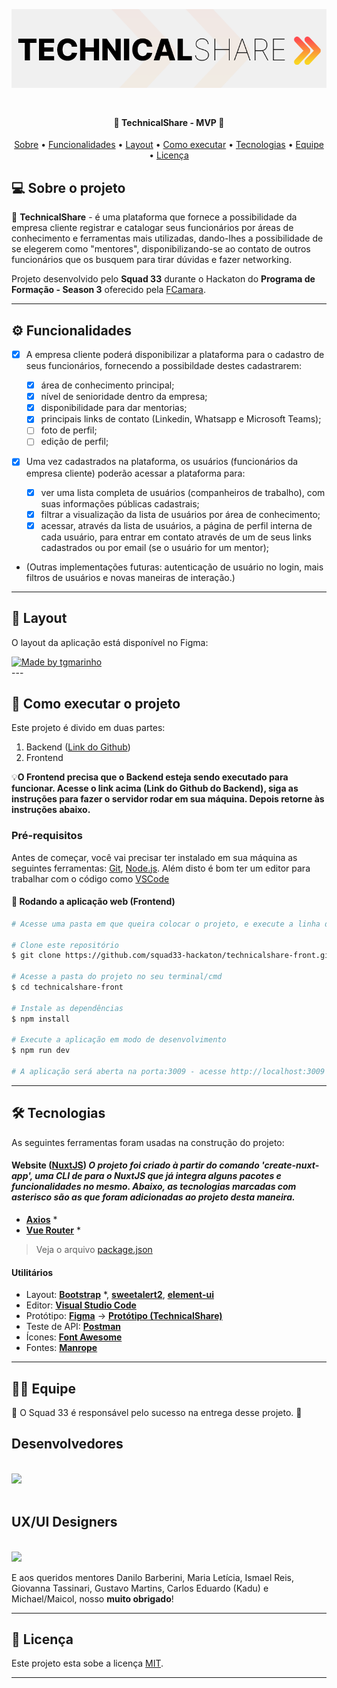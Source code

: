 
<h1 align="center">
    <img alt="TechnicalShare" title="#TechnicalShare" src="./assets/technicalshare-banner.png" style="min-width: 420px; margin: 20px 0"/>
</h1>

<h4 align="center"> 
	🍊 TechnicalShare - MVP 🍊
</h4>

<p align="center">
 <a href="#-sobre-o-projeto">Sobre</a> •
 <a href="#-funcionalidades">Funcionalidades</a> •
 <a href="#-layout">Layout</a> • 
 <a href="#-como-executar-o-projeto">Como executar</a> • 
 <a href="#-tecnologias">Tecnologias</a> • 
 <a href="#-equipe">Equipe</a> • 
 <a href="#user-content--licença">Licença</a>
</p>

## 💻 Sobre o projeto

🍊 **TechnicalShare** - é uma plataforma que fornece a possibilidade da empresa cliente registrar e catalogar seus funcionários por áreas de conhecimento e ferramentas mais utilizadas, dando-lhes a possibilidade de se elegerem como "mentores", disponibilizando-se ao contato de outros funcionários que os busquem para tirar dúvidas e fazer networking.

Projeto desenvolvido pelo **Squad 33** durante o Hackaton do **Programa de Formação - Season 3** oferecido pela [FCamara](https://digital.fcamara.com.br/programadeformacao#).

---

## ⚙️ Funcionalidades

- [x] A empresa cliente poderá disponibilizar a plataforma para o cadastro de seus funcionários, fornecendo a possibildade destes cadastrarem:

  - [x] área de conhecimento principal;
  - [x] nível de senioridade dentro da empresa;
  - [x] disponibilidade para dar mentorias;
  - [x] principais links de contato (Linkedin, Whatsapp e Microsoft Teams);
  - [ ] foto de perfil;
  - [ ] edição de perfil;

- [x] Uma vez cadastrados na plataforma, os usuários (funcionários da empresa cliente) poderão acessar a plataforma para:
  - [x] ver uma lista completa de usuários (companheiros de trabalho), com suas informações públicas cadastrais;
  - [x] filtrar a visualização da lista de usuários por área de conhecimento;
  - [x] acessar, através da lista de usuários, a página de perfil interna de cada usuário, para entrar em contato através de um de seus links cadastrados ou por email (se o usuário for um mentor);

* (Outras implementações futuras: autenticação de usuário no login, mais filtros de usuários e novas maneiras de interação.)
---

## 🎨 Layout

O layout da aplicação está disponível no Figma:

<a href="https://www.figma.com/proto/KrEuJnV7qzR88PpdSF6lzp/Entregaveis-Fcamara?node-id=4%3A2833&scaling=min-zoom&page-id=0%3A1&starting-point-node-id=4%3A2833">
  <img alt="Made by tgmarinho" src="https://img.shields.io/badge/Acessar%20Layout%20-Figma-%2304D361">
</a>
<br>
---

## 🚀 Como executar o projeto

Este projeto é divido em duas partes:

1. Backend (<a href="https://github.com/squad33-hackaton/technicalshare-api">Link do Github</a>)
2. Frontend

💡**O Frontend precisa que o Backend esteja sendo executado para funcionar. Acesse o link acima (Link do Github do Backend), siga as instruções para fazer o servidor rodar em sua máquina. Depois retorne às instruções abaixo.**

### Pré-requisitos

Antes de começar, você vai precisar ter instalado em sua máquina as seguintes ferramentas:
[Git](https://git-scm.com), [Node.js](https://nodejs.org/en/).
Além disto é bom ter um editor para trabalhar com o código como [VSCode](https://code.visualstudio.com/)

#### 🧭 Rodando a aplicação web (Frontend)

```bash
# Acesse uma pasta em que queira colocar o projeto, e execute a linha de comando (cmd.exe) ou o Git Bash a partir dela.

# Clone este repositório
$ git clone https://github.com/squad33-hackaton/technicalshare-front.git

# Acesse a pasta do projeto no seu terminal/cmd
$ cd technicalshare-front

# Instale as dependências
$ npm install

# Execute a aplicação em modo de desenvolvimento
$ npm run dev

# A aplicação será aberta na porta:3009 - acesse http://localhost:3009

```

---

## 🛠 Tecnologias

As seguintes ferramentas foram usadas na construção do projeto:

#### **Website** ([NuxtJS](https://nuxtjs.org/)) _O projeto foi criado à partir do comando 'create-nuxt-app', uma CLI de para o NuxtJS que já integra alguns pacotes e funcionalidades no mesmo. Abaixo, as tecnologias marcadas com asterisco são as que foram adicionadas ao projeto desta maneira._

- **[Axios](https://github.com/axios/axios)** \*
- **[Vue Router](https://router.vuejs.org/)** \*

> Veja o arquivo [package.json](https://github.com/squad33-hackaton/technicalshare-front/blob/main/package.json)

#### **Utilitários**

- Layout: **[Bootstrap](https://github.com/axios/axios)** \*, **[sweetalert2](https://sweetalert2.github.io/)**, **[element-ui](https://element.eleme.io/#/en-US)**
- Editor: **[Visual Studio Code](https://code.visualstudio.com/)**
- Protótipo: **[Figma](https://www.figma.com/)** → **[Protótipo (TechnicalShare)](https://www.figma.com/file/1SxgOMojOB2zYT0Mdk28lB/Ecoleta)**
- Teste de API: **[Postman](https://www.postman.com/)**
- Ícones: **[Font Awesome](https://fontawesome.com/)**
- Fontes: **[Manrope](https://fonts.google.com/specimen/Manrope)**

---

## 👨‍💻 Equipe

🧡 O Squad 33 é responsável pelo sucesso na entrega desse projeto. 👏

<h2>Desenvolvedores</h2>
<br>
<img src="https://miro.medium.com/max/1400/1*hOEYu0ab06m0wLexZdJqyA.jpeg">
<br>
<br>
<h2>UX/UI Designers</h2>
<br>
<img src="https://miro.medium.com/max/1400/1*lTXfT4TGuzze-xVTVpCnaA.png">
<br>
<p>E aos queridos mentores Danilo Barberini, Maria Letícia, Ismael Reis, Giovanna Tassinari, Gustavo Martins, Carlos Eduardo (Kadu) e Michael/Maicol, nosso <b>muito obrigado</b>!</p>

---

## 📝 Licença

Este projeto esta sobe a licença [MIT](./LICENSE).

---
